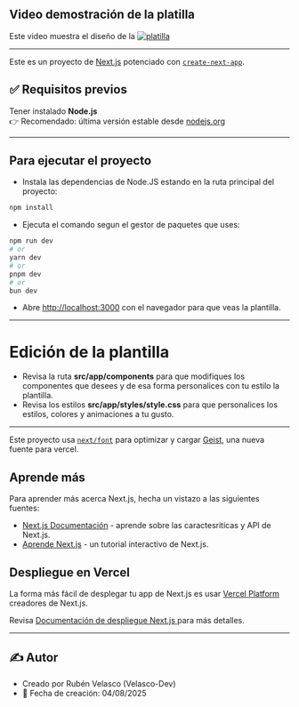 ## Video demostración de la platilla

Este video muestra el diseño de la [![platilla](https://img.youtube.com/vi/QjLFiL9N01g&ab_channel=TagpaClips/0.jpg)](https://www.youtube.com/watch?v=QjLFiL9N01g&ab_channel=TagpaClips)

---

Este es un proyecto de [Next.js](https://nextjs.org) potenciado con [`create-next-app`](https://github.com/vercel/next.js/tree/canary/packages/create-next-app).

## ✅ Requisitos previos

Tener instalado **Node.js**  
  👉 Recomendado: última versión estable desde [nodejs.org](https://nodejs.org/)

---

## Para ejecutar el proyecto 

- Instala las dependencias de Node.JS estando en la ruta principal del proyecto:

```bash
npm install
```

- Ejecuta el comando segun el gestor de paquetes que uses:

```bash
npm run dev
# or
yarn dev
# or
pnpm dev
# or
bun dev
```

- Abre [http://localhost:3000](http://localhost:3000) con el navegador para que veas la plantilla.

---

# Edición de la plantilla

- Revisa la ruta **src/app/components** para que modifiques los componentes que desees y de esa forma personalices con tu estilo la plantilla.
- Revisa los estilos **src/app/styles/style.css** para que personalices los estilos, colores y animaciones a tu gusto.

---

Este proyecto usa [`next/font`](https://nextjs.org/docs/app/building-your-application/optimizing/fonts) para optimizar y cargar [Geist](https://vercel.com/font), una nueva fuente para vercel.

## Aprende más

Para aprender más acerca Next.js, hecha un vistazo a las siguientes fuentes:

- [Next.js Documentación](https://nextjs.org/docs) - aprende sobre las caractesriticas y API de Next.js.
- [Aprende Next.js](https://nextjs.org/learn) - un tutorial interactivo de Next.js.

## Despliegue en Vercel

La forma más fácil de desplegar tu app de Next.js es usar [Vercel Platform](https://vercel.com/new?utm_medium=default-template&filter=next.js&utm_source=create-next-app&utm_campaign=create-next-app-readme) creadores de Next.js.

Revisa [Documentación de despliegue Next.js ](https://nextjs.org/docs/app/building-your-application/deploying) para más detalles.

---

## ✍️ Autor

- Creado por Rubén Velasco (Velasco-Dev)
- 📅 Fecha de creación: 04/08/2025
